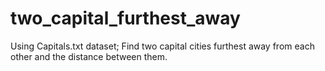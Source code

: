 # two_capital_furthest_away
Using Capitals.txt dataset; Find two capital cities furthest away from each other and the distance between them.
